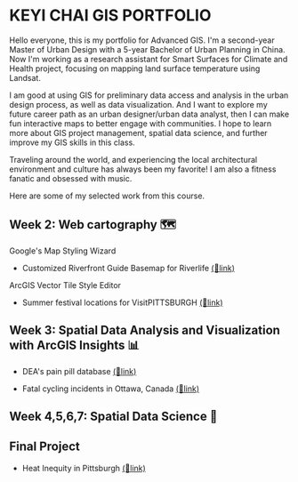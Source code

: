 # KEYI CHAI GIS PORTFOLIO
Hello everyone, this is my portfolio for Advanced GIS. I'm a second-year Master of Urban Design with a 5-year Bachelor of Urban Planning in China. Now I'm working as a research assistant for Smart Surfaces for Climate and Health project, focusing on mapping land surface temperature using Landsat.

I am good at using GIS for preliminary data access and analysis in the urban design process, as well as data visualization. And I want to explore my future career path as an urban designer/urban data analyst, then I can make fun interactive maps to better engage with communities. I hope to learn more about GIS project management, spatial data science, and further improve my GIS skills in this class. 

Traveling around the world, and experiencing the local architectural environment and culture has always been my favorite! I am also a fitness fanatic and obsessed with music. 

Here are some of my selected work from this course.

## Week 2: Web cartography 🗺

 Google's Map Styling Wizard
 
- Customized Riverfront Guide Basemap for Riverlife [(🔗link)](https://keyichai.github.io/keyi-gis-portolio/CustomizedMapRiverlife.html)

 ArcGIS Vector Tile Style Editor
 
- Summer festival locations for VisitPITTSBURGH [(🔗link)](https://keyichai.github.io/keyi-gis-portolio/SummerFestDemo.html)

## Week 3: Spatial Data Analysis and Visualization with ArcGIS Insights 📊

- DEA's pain pill database [(🔗link)](https://keyichai.github.io/keyi-gis-portolio/insights_dea.html)

- Fatal cycling incidents in Ottawa, Canada  [(🔗link)](https://keyichai.github.io/keyi-gis-portolio/insights_ottawa.html)

## Week 4,5,6,7: Spatial Data Science 🧠

## Final Project

- Heat Inequity in Pittsburgh [(🔗link)](https://keyichai.github.io/keyi-gis-portolio/insights_heat.html)
